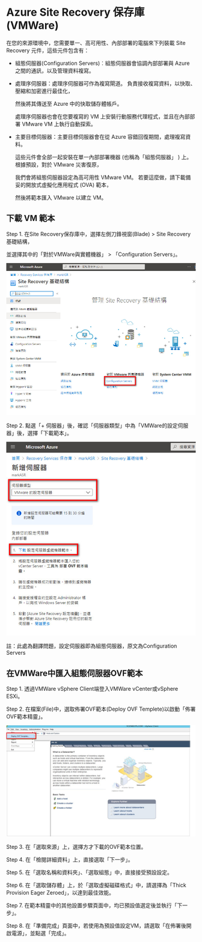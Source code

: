 # Azure Site Recovery 保存庫 (VMWare)

在您的來源環境中，您需要單一、高可用性、內部部署的電腦來下列裝載 Site Recovery 元件，這些元件包含有：<br>

- 組態伺服器(Configuration Servers)︰組態伺服器會協調內部部署與 Azure 之間的通訊，以及管理資料複寫。<br>

- 處理序伺服器：處理序伺服器可作為複寫閘道。 負責接收複寫資料，以快取、壓縮和加密進行最佳化，<br>

  然後將其傳送至 Azure 中的快取儲存體帳戶。<br>
  
  處理序伺服器也會在您要複寫的 VM 上安裝行動服務代理程式，並且在內部部署 VMware VM 上執行自動探索。<br>
  
- 主要目標伺服器：主要目標伺服器會在從 Azure 容錯回復期間，處理複寫資料。<br>

  這些元件會全部一起安裝在單一內部部署機器 (也稱為「組態伺服器」 ) 上。 根據預設，對於 VMware 災害復原，<br>

  我們會將組態伺服器設定為高可用性 VMware VM。 若要這麼做，請下載備妥的開放式虛擬化應用程式 (OVA) 範本，<br>
  
  然後將範本匯入 VMware 以建立 VM。<br>

## 下載 VM 範本

Step 1. 在Site Recovery保存庫中，選擇左側刀鋒視窗(Blade) > Site Recovery 基礎結構，<br>

並選擇其中的「對於VMWare與實體機器」 > 「Configuration Servers」。<br>

![GITHUB](https://github.com/MarkChang-Core/ASR-VMWare/blob/main/Image/lab6.jpg)

Step 2. 點選「+ 伺服器」後，確認「伺服器類型」中為「VMWare的設定伺服器」後，選擇「下載範本」。

![GITHUB](https://github.com/MarkChang-Core/ASR-VMWare/blob/main/Image/lab7.jpg)

  註：此處為翻譯問題，設定伺服器即為組態伺服器，原文為Configuration Servers

## 在VMWare中匯入組態伺服器OVF範本

Step 1. 透過VMWare vSphere Client端登入VMWare vCenter或vSphere ESXi。<br>

Step 2. 在檔案(File)中，選取佈署OVF範本(Deploy OVF Templete)以啟動「佈署OVF範本精靈」。<br>

![GITHUB](https://github.com/MarkChang-Core/ASR-VMWare/blob/main/Image/lab8.jpg)

Step 3. 在「選取來源」上，選擇方才下載的OVF範本位置。

Step 4. 在「檢閱詳細資料」上，直接選取「下一步」。

Step 5. 在「選取名稱和資料夾」、「選取組態」中，直接接受預設設定。

Step 6. 在「選取儲存體」上，於「選取虛擬磁碟格式」中，請選擇為「Thick Provision Eager Zeroed」，以達到最佳效能。

Step 7. 在範本精靈中的其他設置步驟頁面中，均已預設值選定後並執行「下一步」。

Step 8. 在「準備完成」頁面中，若使用為預設值設定VM，請選取「在佈署後開啟電源」，並點選「完成」。
